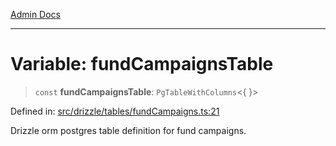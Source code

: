 [Admin Docs](/)

***

# Variable: fundCampaignsTable

> `const` **fundCampaignsTable**: `PgTableWithColumns`\<\{ \}\>

Defined in: [src/drizzle/tables/fundCampaigns.ts:21](https://github.com/gautam-divyanshu/talawa-api/blob/22f85ff86fcf5f38b53dcdb9fe90ab33ea32d944/src/drizzle/tables/fundCampaigns.ts#L21)

Drizzle orm postgres table definition for fund campaigns.
